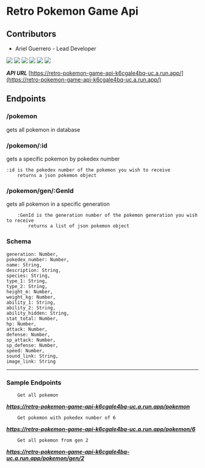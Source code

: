 # Retro Pokemon Game Api

## Contributors

* Ariel Guerrero - Lead Developer


![](https://projectpokemon.org/images/normal-sprite/victini.gif) ![](https://projectpokemon.org/images/normal-sprite/scizor.gif) ![](https://projectpokemon.org/images/normal-sprite/tyranitar.gif) ![](https://projectpokemon.org/images/normal-sprite/lucario.gif) ![](https://projectpokemon.org/images/normal-sprite/darkrai.gif) ![](https://projectpokemon.org/images/normal-sprite/latios.gif)

***API URL***
[https://retro-pokemon-game-api-k6cgale4bq-uc.a.run.app/](https://retro-pokemon-game-api-k6cgale4bq-uc.a.run.app/)

## Endpoints

### /pokemon

gets all pokemon in database

### /pokemon/:id

gets a specific pokemon by pokedex number

    :id is the pokedex number of the pokemon you wish to receive
        returns a json pokemon object

### /pokemon/gen/:GenId

gets all pokemon in a specific generation

        :GenId is the generation number of the pokemon generation you wish to receive
            returns a list of json pokemon object

### Schema

    generation: Number,
    pokedex_number: Number,
    name: String,
    description: String,
    species: String,
    type_1: String,
    type_2: String,
    height_m: Number,
    weight_kg: Number,
    ability_1: String,
    ability_2: String,
    ability_hidden: String,
    stat_total: Number,
    hp: Number,
    attack: Number,
    defense: Number,
    sp_attack: Number,
    sp_defense: Number,
    speed: Number,
    sound_link: String,
    image_link: String
    
___

### Sample Endpoints

        Get all pokemon 
      
      
***https://retro-pokemon-game-api-k6cgale4bq-uc.a.run.app/pokemon***

        Get pokemon with pokedex number of 6
        
        
***https://retro-pokemon-game-api-k6cgale4bq-uc.a.run.app/pokemon/6***


        Get all pokemon from gen 2

***https://retro-pokemon-game-api-k6cgale4bq-uc.a.run.app/pokemon/gen/2***
